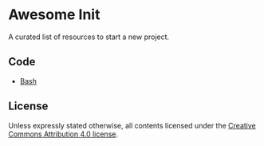 # Awesome Init

A curated list of resources to start a new project.

## Code

- [Bash](code/BASH.md)

## License

Unless expressly stated otherwise, all contents licensed under the [Creative Commons Attribution 4.0 license](https://creativecommons.org/licenses/by/4.0/).
